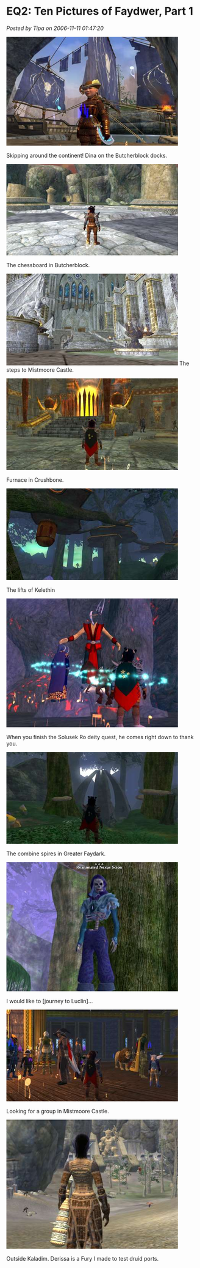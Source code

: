 # EQ2: Ten Pictures of Faydwer, Part 1

*Posted by Tipa on 2006-11-11 01:47:20*

![01bbdocks.jpg](../uploads/2006/11/01bbdocks.jpg)

Skipping around the continent! Dina on the Butcherblock docks.

![02chessboard.jpg](../uploads/2006/11/02chessboard.jpg)

The chessboard in Butcherblock.

![03mmoutside.jpg](../uploads/2006/11/03mmoutside.jpg)
The steps to Mistmoore Castle.

![04crushbone.jpg](../uploads/2006/11/04crushbone.jpg)

Furnace in Crushbone.

![05kelethin.jpg](../uploads/2006/11/05kelethin.jpg)

The lifts of Kelethin

![06solro.jpg](../uploads/2006/11/06solro.jpg)

When you finish the Solusek Ro deity quest, he comes right down to thank you.

![07spires.jpg](../uploads/2006/11/07spires.jpg)

The combine spires in Greater Faydark.

![08scion.jpg](../uploads/2006/11/08scion.jpg)

I would like to [journey to Luclin]...

![09mmfoyer.jpg](../uploads/2006/11/09mmfoyer.jpg)

Looking for a group in Mistmoore Castle.

![10kaladim.jpg](../uploads/2006/11/10kaladim.jpg)

Outside Kaladim. Derissa is a Fury I made to test druid ports.
